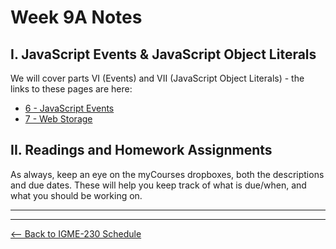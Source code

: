 # Week 9A Notes

## I. JavaScript Events & JavaScript Object Literals
We will cover parts VI (Events) and VII (JavaScript Object Literals) - the links to these pages are here:

- [6 - JavaScript Events](../notes/web-apps-6.md)
- [7 - Web Storage](../notes/web-apps-7.md)

## II. Readings and Homework Assignments
As always, keep an eye on the myCourses dropboxes, both the descriptions and due dates. These will help you keep track of what is due/when, and what you should be working on.

<hr><hr>

[<-- Back to IGME-230 Schedule](../schedule.md)
